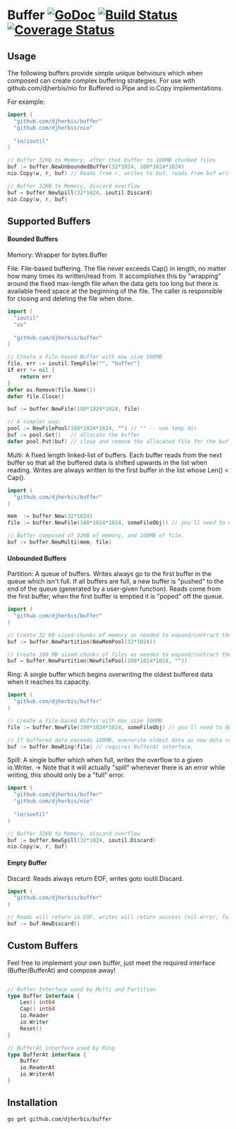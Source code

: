 Buffer [![GoDoc](https://godoc.org/github.com/djherbis/buffer?status.svg)](https://godoc.org/github.com/djherbis/buffer) [![Build Status](https://travis-ci.org/djherbis/buffer.svg?branch=master)](https://travis-ci.org/djherbis/buffer) [![Coverage Status](https://coveralls.io/repos/djherbis/buffer/badge.svg?branch=master)](https://coveralls.io/r/djherbis/buffer?branch=master)
==========

Usage
------------

The following buffers provide simple unique behviours which when composed can create complex buffering strategies. For use with github.com/djherbis/nio for Buffered io.Pipe and io.Copy implementations.

For example: 

```go
import (
  "github.com/djherbis/buffer"
  "github.com/djherbis/nio"
  
  "io/ioutil"
)

// Buffer 32KB to Memory, after that buffer to 100MB chunked files
buf := buffer.NewUnboundedBuffer(32*1024, 100*1024*1024)
nio.Copy(w, r, buf) // Reads from r, writes to buf, reads from buf writes to w (concurrently).

// Buffer 32KB to Memory, discard overflow
buf = buffer.NewSpill(32*1024, ioutil.Discard)
nio.Copy(w, r, buf)
```

Supported Buffers
------------

#### Bounded Buffers ####

Memory: Wrapper for bytes.Buffer

File: File-based buffering. The file never exceeds Cap() in length, no matter how many times its written/read from. It accomplishes this by "wrapping" around the fixed max-length file when the data gets too long but there is available freed space at the beginning of the file. The caller is responsible for closing and deleting the file when done.

```go
import (
  "ioutil"
  "os"
  
  "github.com/djherbis/buffer"
)

// Create a File-based Buffer with max size 100MB
file, err := ioutil.TempFile("", "buffer")
if err != nil {
	return err
}
defer os.Remove(file.Name())
defer file.Close()

buf := buffer.NewFile(100*1024*1024, file)

// A simpler way:
pool := NewFilePool(100*1024*1024, "") // "" -- use temp dir
buf := pool.Get()   // allocate the buffer
defer pool.Put(buf) // close and remove the allocated file for the buffer

```

Multi: A fixed length linked-list of buffers. Each buffer reads from the next buffer so that all the buffered data is shifted upwards in the list when reading. Writes are always written to the first buffer in the list whose Len() < Cap().

```go
import (
  "github.com/djherbis/buffer"
)

mem  := buffer.New(32*1024)
file := buffer.NewFile(100*1024*1024, someFileObj)) // you'll need to manage Open(), Close() and Delete someFileObj

// Buffer composed of 32KB of memory, and 100MB of file.
buf := buffer.NewMulti(mem, file)
```

#### Unbounded Buffers ####

Partition: A queue of buffers. Writes always go to the first buffer in the queue which isn't full. If all buffers are full, a new buffer is "pushed" to the end of the queue (generated by a user-given function). Reads come from the first buffer, when the first buffer is emptied it is "poped" off the queue.

```go
import (
  "github.com/djherbis/buffer"
)

// Create 32 KB sized-chunks of memory as needed to expand/contract the buffer size.
buf := buffer.NewPartition(NewMemPool(32*1024))

// Create 100 MB sized-chunks of files as needed to expand/contract the buffer size.
buf = buffer.NewPartition(NewFilePool(100*1024*1024, ""))
```

Ring: A single buffer which begins overwriting the oldest buffered data when it reaches its capacity.

```go
import (
  "github.com/djherbis/buffer"
)

// Create a File-based Buffer with max size 100MB
file := buffer.NewFile(100*1024*1024, someFileObj) // you'll need to Open(), Close() and Delete someFileObj.

// If buffered data exceeds 100MB, overwrite oldest data as new data comes in
buf := buffer.NewRing(file) // requires BufferAt interface.
```

Spill: A single buffer which when full, writes the overflow to a given io.Writer.
-> Note that it will actually "spill" whenever there is an error while writing, this should only be a "full" error.

```go
import (
  "github.com/djherbis/buffer"
  "github.com/djherbis/nio"
  
  "io/ioutil"
)

// Buffer 32KB to Memory, discard overflow
buf := buffer.NewSpill(32*1024, ioutil.Discard)
nio.Copy(w, r, buf)
```

#### Empty Buffer ####

Discard: Reads always return EOF, writes goto ioutil.Discard.

```go
import (
  "github.com/djherbis/buffer"
)

// Reads will return io.EOF, writes will return success (nil error, full write) but no data was written.
buf := buf.NewDiscard()
```

Custom Buffers
------------

Feel free to implement your own buffer, just meet the required interface (Buffer/BufferAt) and compose away!

```go

// Buffer Interface used by Multi and Partition
type Buffer interface {
	Len() int64
	Cap() int64
	io.Reader
	io.Writer
	Reset()
}

// BufferAt interface used by Ring
type BufferAt interface {
	Buffer
	io.ReaderAt
	io.WriterAt
}

```

Installation
------------
```sh
go get github.com/djherbis/buffer
```
